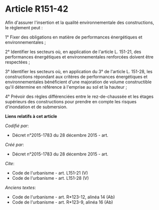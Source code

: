 # Article R151-42

Afin d'assurer l'insertion et la qualité environnementale des constructions, le règlement peut : 

1° Fixer des obligations en matière de performances énergétiques et environnementales ; 

2° Identifier les secteurs où, en application de l'article L. 151-21, des performances énergétiques et environnementales
renforcées doivent être respectées ; 

3° Identifier les secteurs où, en application du 3° de l'article L. 151-28, les constructions répondant aux critères de
performances énergétiques et environnementales bénéficient d'une majoration de volume constructible qu'il détermine en
référence à l'emprise au sol et la hauteur ; 

4° Prévoir des règles différenciées entre le rez-de-chaussée et les étages supérieurs des constructions pour prendre en
compte les risques d'inondation et de submersion.

**Liens relatifs à cet article**

_Codifié par_:

  - Décret n°2015-1783 du 28 décembre 2015 - art.

_Créé par_:

  - Décret n°2015-1783 du 28 décembre 2015 - art.

_Cite_:

  - Code de l'urbanisme - art. L151-21 (V)
  - Code de l'urbanisme - art. L151-28 (V)

_Anciens textes_:

  - Code de l'urbanisme - art. R*123-12, alinéa 14 (Ab)
  - Code de l'urbanisme - art. R*123-9, alinéa 16 (Ab)
